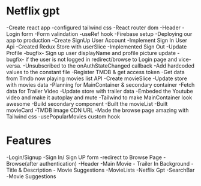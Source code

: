 # Netflix gpt
-Create react app
-configured tailwind css
-React router dom
-Header
-Login form
-Form valindation
-useRef hook
-Firebase setup
-Deploying our app to production
-Create SignUp User Account 
-Implement Sign In User Api
-Created Redux Store with userSlice
-Implemented Sign Out
-Update Profile
-bugfix- Sign up user displayName and profile picture update
-bugfix- if the user is not logged in redirect/browse to Login page and vice-versa.
-Unsubscribed to the onAuthStateChanged callback
-Add hardcoded values to the constant file
-Register TMDB & get access token
-Get data from Tmdb now playing movies list API
-Create movieSlice
-Update store with movies data
-Planning for MainContainer & secondary container
-Fetch data for Trailer Video
-Update store with trailer data
-Embeded the Youtube video and make it autoplay and mute
-Tailwind to make MainContainer look awesome
-Build secondary component
-Built the movieList
-Built movieCard
-TMDB image CDN URL
-Made the browse page amazing with Tailwind css
-usePopularMovies custom hook
# Features
-Login/Signup
    -Sign In/ Sign UP form
    -redirect to Browse Page
-Browse(after authentication)
    -Header
    -Main Movie
        - Trailer In Background
        - Title & Description
        - Movie Suggestions
            -MovieLists
-Netflix Gpt
    -SearchBar
    -Movie Suggestions